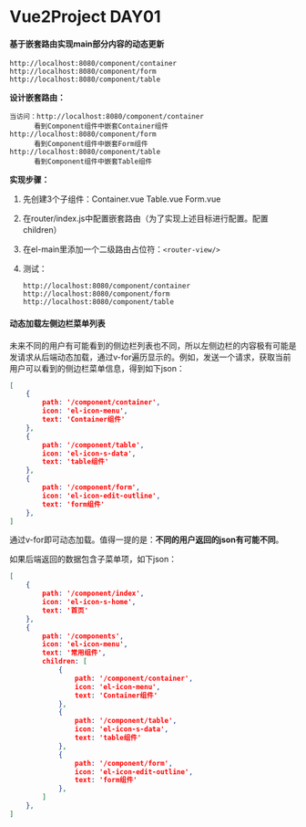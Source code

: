 # Vue2Project DAY01

#### 基于嵌套路由实现main部分内容的动态更新

```
http://localhost:8080/component/container
http://localhost:8080/component/form
http://localhost:8080/component/table
```

**设计嵌套路由：**

```
当访问：http://localhost:8080/component/container
      看到Component组件中嵌套Container组件
http://localhost:8080/component/form
      看到Component组件中嵌套Form组件
http://localhost:8080/component/table
      看到Component组件中嵌套Table组件
```

**实现步骤：**

1. 先创建3个子组件：Container.vue    Table.vue     Form.vue  

2. 在router/index.js中配置嵌套路由（为了实现上述目标进行配置。配置children）

3. 在el-main里添加一个二级路由占位符：`<router-view/>`

4. 测试：

   ```
   http://localhost:8080/component/container
   http://localhost:8080/component/form
   http://localhost:8080/component/table
   ```



#### 动态加载左侧边栏菜单列表

未来不同的用户有可能看到的侧边栏列表也不同，所以左侧边栏的内容极有可能是发请求从后端动态加载，通过v-for遍历显示的。例如，发送一个请求，获取当前用户可以看到的侧边栏菜单信息，得到如下json：

```json
[
    {
        path: '/component/container',
        icon: 'el-icon-menu',
        text: 'Container组件'
    },
    {
        path: '/component/table',
        icon: 'el-icon-s-data',
        text: 'table组件'
    },
    {
        path: '/component/form',
        icon: 'el-icon-edit-outline',
        text: 'form组件'
    },
]
```

通过v-for即可动态加载。值得一提的是：**不同的用户返回的json有可能不同**。

如果后端返回的数据包含子菜单项，如下json：

```json
[
    {
        path: '/component/index',
        icon: 'el-icon-s-home',
        text: '首页'
    },
    {
    	path: '/components',
        icon: 'el-icon-menu',
        text: '常用组件',
        children: [
            {
                path: '/component/container',
                icon: 'el-icon-menu',
                text: 'Container组件'
            },
            {
                path: '/component/table',
                icon: 'el-icon-s-data',
                text: 'table组件'
            },
            {
                path: '/component/form',
                icon: 'el-icon-edit-outline',
                text: 'form组件'
            },
        ]
    },
]
```












